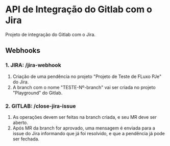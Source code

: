# API de Integração do Gitlab com o Jira

Projeto de integração do Gitlab com o Jira.

## Webhooks
### 1. JIRA: /jira-webhook
1. Criação de uma pendência no projeto "Projeto de Teste de FLuxo PJe" do Jira.
2. A branch com o nome "TESTE-Nº-branch" vai ser criada no projeto "Playground" do Gitlab.


### 2. GITLAB: /close-jira-issue
1. As operações devem ser feitas na branch criada, e seu MR deve ser aberto.
2. Após MR da branch for aprovado, uma mensagem é enviada para a issue do Jira informando que já foi resolvido, e que a pendência já pode ser fechada.

